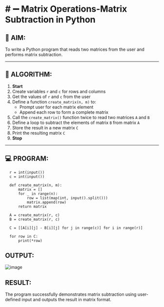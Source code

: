 # # ➖ Matrix Operations-Matrix Subtraction in Python

## 🎯 AIM:
To write a Python program that reads two matrices from the user and performs matrix subtraction.

---

## 🧠 ALGORITHM:

1. **Start**
2. Create variables `r` and `c` for rows and columns
3. Get the values of `r` and `c` from the user
4. Define a function `create_matrix(n, m)` to:
   - Prompt user for each matrix element
   - Append each row to form a complete matrix
5. Call the `create_matrix()` function twice to read two matrices `A` and `B`
6. Define a loop to subtract the elements of matrix `B` from matrix `A`
7. Store the result in a new matrix `C`
8. Print the resulting matrix `C`
9. **Stop**

---

## 💻 PROGRAM:
      r = int(input())
      c = int(input())
      
      def create_matrix(n, m):
          matrix = []
          for _ in range(n):
              row = list(map(int, input().split()))
              matrix.append(row)
          return matrix
      
      A = create_matrix(r, c)
      B = create_matrix(r, c)
      
      C = [[A[i][j] - B[i][j] for j in range(c)] for i in range(r)]
      
      for row in C:
          print(*row)
## OUTPUT:
![image](https://github.com/user-attachments/assets/6271a3f3-aafc-40db-ac8c-d1f4ed5c4f50)

## RESULT:
The program successfully demonstrates matrix subtraction using user-defined input and outputs the result in matrix format.

